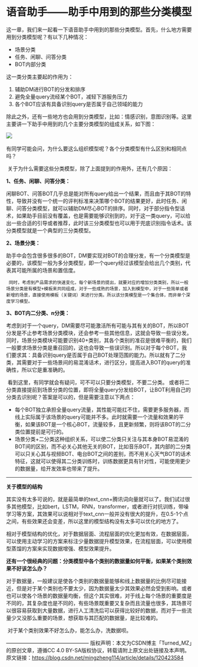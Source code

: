 # 语音助手——助手中用到的那些分类模型

这一章，我们来一起看一下语音助手中用到的那些分类模型。首先，什么地方需要用到分类模型呢？有以下几种情况：

* 场景分类
* 任务、闲聊、问答分类
* BOT内部分类

这一类分类主要起的作用为：

1. 辅助DM进行BOT的分发和排序
2. 避免全量query流经某个BOT，减轻下游服务压力
3. 各个BOT应该有具备识别query是否属于自己领域的能力

除此之外，还有一些地方也会用到分类模型，比如：情感识别，意图识别等。这里主要讲一下助手中用到的几个主要分类模型的组成关系，如下图：

![](..\..\images\语音助手_分类模型.png)

​    有同学可能会问，为什么要这么组织模型呢？各个分类模型有什么区别和相同点吗？ 

​    关于为什么需要这些分类模型，除了上面提到的作用外，还有几个原因：

**1、任务、闲聊、问答分类：**

​    	闲聊BOT、问答BOT几乎总是能对所有query给出一个结果，而且由于其BOT的特性，导致并没有一个统一的评判标准来决策哪个BOT的结果更好，此时任务、闲聊、问答分类模型，就可以辅助DM尽心BOT的排序。同时，对于部分指令型话术，如果助手目前没有覆盖，也是需要能够识别到的，对于这一类query，可以给出一些合适的引导或者推荐，此时该三分类模型也可以用于兜底识别指令话术。该分类模型就是一个典型的三分类模型。

**2、场景分类：**

​    	助手中会包含很多很多的BOT，DM要实现对BOT的合理分发，有一个分类模型是必要的，该模型一般为多分类模型，即一个query经过该模型会给出几个类别，代表其可能所属的场景和置信度。

   	 同时，考虑到产品需求的快速变化，每个新场景的提出，就要对应的增加分类类别，所以一般场景分类是有模型+模板来共同组成，对于一些成熟的场景，加入到模型中，对于一些简单或者新增的场景，直接使用模板（关键词）来进行分类。所以该分类模型是一个集合体，而非单个深度学习模型。

**3、BOT内二分类、n分类：**

​    	考虑到对于一个query，DM需要尽可能激活所有可能与其有关的BOT，所以BOT分发是不止参考场景分类模块，还会参考一些其他信息，这就会导致一些误分发。同时，场景分类模块可能要识别40+类别，其各个类别的准召是很难平衡的，我们一般要求场景分类是重召回的，这也会导致一些误识别。所以对于每个BOT，我们要求其：具备识别query是否属于自己BOT处理范围的能力。所以就有了二分类，其需要对于一些场景间的易混淆话术，进行区分，提高进入BOT的query的准确性，所以它是重准确的。

​    	看到这里，有同学就会有疑问，可不可以只要分类模型，不要二分类。 或者将二分类直接提前到场景分类的位置，即将全量query分发给BOT，让BOT利用自己的分类去识别呢？答案是可以的，但是需要注意以下两点：

* 每个BOT独立承担全量query流量，其性能可能扛不住，需要更多服务器，而线上实际属于该场景的query可能并不多。此时就需要一个流量和效果的平衡，如果该BOT是一个核心BOT，流量较多，且更新频繁，则将该BOT的二分类位置提前是可行的。
* 场景分类+二分类这种组织关系，可以使二分类只关注与其本身BOT易混淆的BOT间的区别，而不必关心其他无关的BOT，比如音乐BOT，其内部的二分类可以只关心其与视频BOT、电台BOT之间的差别，而不用关心天气BOT的话术特征，这就可以使得其二分类训练时，训练数据更具有针对性，可能使用更少的数据量，给开发效率也带来了提升。

----

**关于模型的结构**

​	    其实没有太多可说的，就是最简单的text_cnn+腾讯词向量就可以了。我们试过很多其他模型，比如bert，LSTM，RNN，transformer，或者进行对抗训练，带噪学习等方案，其效果可以说相对于text_cnn一般并没有很大的提升，在0.5-1个点之间，有些效果还会变差，所以这里的模型结构没有太多可以优化的地方了。

​    	相对于模型结构的优化，对于数据层面、流程层面的优化更加有效，在数据层面，可以使用主动学习的方案来标注少量数据提升模型效果，在流程层面，可以使用模型蒸馏的方案来实现数据增强、模型效果提升。

**还有一个很经典的问题：分类模型中各个类别的数据量如何平衡，如果某个类别效果不好该怎么办？**

​    	对于数据量，一般建议是使各个类别的数据量能够和线上数据量的比例尽可能接近，但是对于某个类别也不要太少，因为数据量太少其效果必然会受到影响。或者也可以使各个场景的数据量均衡，但这个其实很难，对于线上每个场景的重要度是不同的，其复杂度也是不同的，有些场景既重要又复杂而且流量也很多，其场景可以很容易获取到大量数据，进行人工清洗后可以获得比较好的数据，而对于一些流量少又没那么重要的场景，想获取与其匹配的数据量，是比较难的。

​    	对于某个类别效果不好怎么办，能怎么办，洗数据呗。

————————————————
版权声明：本文为CSDN博主「Turned_MZ」的原创文章，遵循CC 4.0 BY-SA版权协议，转载请附上原文出处链接及本声明。
原文链接：https://blog.csdn.net/mingzheng114/article/details/120423584